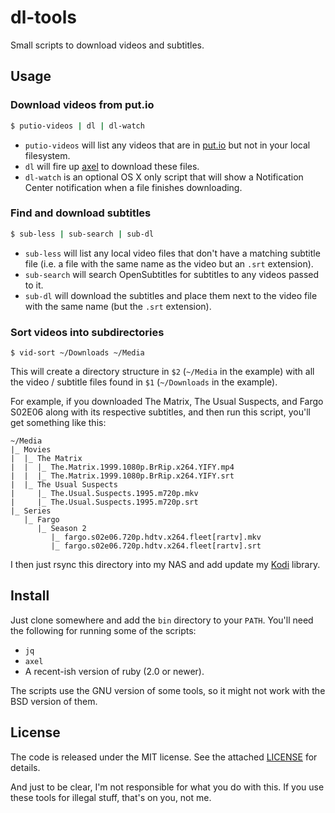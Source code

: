 # dl-tools

Small scripts to download videos and subtitles.

## Usage

### Download videos from put.io

``` sh
$ putio-videos | dl | dl-watch
```

* `putio-videos` will list any videos that are in [put.io](https://put.io) but
  not in your local filesystem.
* `dl` will fire up [axel](http://axel.alioth.debian.org) to download these
  files.
* `dl-watch` is an optional OS X only script that will show a Notification
  Center notification when a file finishes downloading.

### Find and download subtitles

``` sh
$ sub-less | sub-search | sub-dl
```

* `sub-less` will list any local video files that don't have a matching subtitle
  file (i.e. a file with the same name as the video but an `.srt` extension).
* `sub-search` will search OpenSubtitles for subtitles to any videos passed to
  it.
* `sub-dl` will download the subtitles and place them next to the video file
  with the same name (but the `.srt` extension).

### Sort videos into subdirectories

```
$ vid-sort ~/Downloads ~/Media
```

This will create a directory structure in `$2` (`~/Media` in the example) with
all the video / subtitle files found in `$1` (`~/Downloads` in the example).

For example, if you downloaded The Matrix, The Usual Suspects, and Fargo S02E06
along with its respective subtitles, and then run this script, you'll get
something like this:

```
~/Media
|_ Movies
|  |_ The Matrix
|  |  |_ The.Matrix.1999.1080p.BrRip.x264.YIFY.mp4
|  |  |_ The.Matrix.1999.1080p.BrRip.x264.YIFY.srt
|  |_ The Usual Suspects
|     |_ The.Usual.Suspects.1995.m720p.mkv
|     |_ The.Usual.Suspects.1995.m720p.srt
|_ Series
   |_ Fargo
      |_ Season 2
         |_ fargo.s02e06.720p.hdtv.x264.fleet[rartv].mkv
         |_ fargo.s02e06.720p.hdtv.x264.fleet[rartv].srt
```

I then just rsync this directory into my NAS and add update my
[Kodi](http://kodi.tv) library.

## Install

Just clone somewhere and add the `bin` directory to your `PATH`. You'll need the
following for running some of the scripts:

* `jq`
* `axel`
* A recent-ish version of ruby (2.0 or newer).

The scripts use the GNU version of some tools, so it might not work with the BSD
version of them.

## License

The code is released under the MIT license. See the attached
[LICENSE](./LICENSE) for details.

And just to be clear, I'm not responsible for what you do with this. If you use
these tools for illegal stuff, that's on you, not me.
